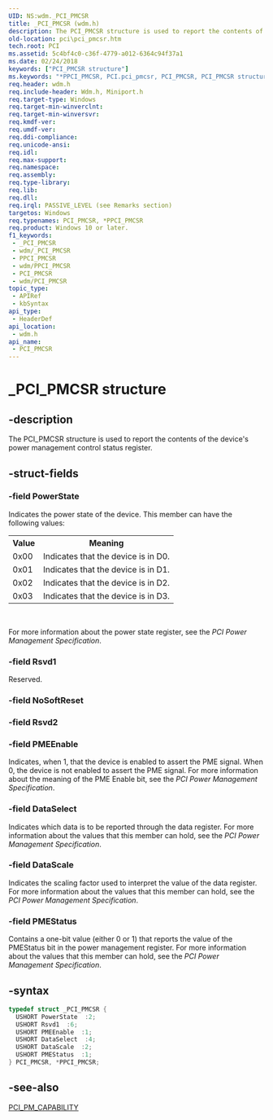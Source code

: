 ```yaml
---
UID: NS:wdm._PCI_PMCSR
title: _PCI_PMCSR (wdm.h)
description: The PCI_PMCSR structure is used to report the contents of the device's power management control status register.
old-location: pci\pci_pmcsr.htm
tech.root: PCI
ms.assetid: 5c4bf4c0-c36f-4779-a012-6364c94f37a1
ms.date: 02/24/2018
keywords: ["PCI_PMCSR structure"]
ms.keywords: "*PPCI_PMCSR, PCI.pci_pmcsr, PCI_PMCSR, PCI_PMCSR structure [Buses], PPCI_PMCSR, PPCI_PMCSR structure pointer [Buses], _PCI_PMCSR, pci_struct_03c3c722-9aa9-4fff-a50e-4499122d7490.xml, wdm/PCI_PMCSR, wdm/PPCI_PMCSR"
req.header: wdm.h
req.include-header: Wdm.h, Miniport.h
req.target-type: Windows
req.target-min-winverclnt: 
req.target-min-winversvr: 
req.kmdf-ver: 
req.umdf-ver: 
req.ddi-compliance: 
req.unicode-ansi: 
req.idl: 
req.max-support: 
req.namespace: 
req.assembly: 
req.type-library: 
req.lib: 
req.dll: 
req.irql: PASSIVE_LEVEL (see Remarks section)
targetos: Windows
req.typenames: PCI_PMCSR, *PPCI_PMCSR
req.product: Windows 10 or later.
f1_keywords:
 - _PCI_PMCSR
 - wdm/_PCI_PMCSR
 - PPCI_PMCSR
 - wdm/PPCI_PMCSR
 - PCI_PMCSR
 - wdm/PCI_PMCSR
topic_type:
 - APIRef
 - kbSyntax
api_type:
 - HeaderDef
api_location:
 - wdm.h
api_name:
 - PCI_PMCSR
---
```


# _PCI_PMCSR structure


## -description

The PCI_PMCSR structure is used to report the contents of the device's power management control status register.

## -struct-fields

### -field PowerState

Indicates the power state of the device. This member can have the following values:

<table>
<tr>
<th>Value</th>
<th>Meaning</th>
</tr>
<tr>
<td>
0x00

</td>
<td>
Indicates that the device is in D0.

</td>
</tr>
<tr>
<td>
0x01

</td>
<td>
Indicates that the device is in D1.

</td>
</tr>
<tr>
<td>
0x02

</td>
<td>
Indicates that the device is in D2.

</td>
</tr>
<tr>
<td>
0x03

</td>
<td>
Indicates that the device is in D3.

</td>
</tr>
</table>
 

For more information about the power state register, see the <i>PCI Power Management Specification</i>.

### -field Rsvd1

Reserved.

### -field NoSoftReset

### -field Rsvd2

### -field PMEEnable

Indicates, when 1, that the device is enabled to assert the PME signal. When 0, the device is not enabled to assert the PME signal. For more information about the meaning of the PME Enable bit, see the <i>PCI Power Management Specification</i>.

### -field DataSelect

Indicates which data is to be reported through the data register. For more information about the values that this member can hold, see the <i>PCI Power Management Specification</i>.

### -field DataScale

Indicates the scaling factor used to interpret the value of the data register. For more information about the values that this member can hold, see the <i>PCI Power Management Specification</i>.

### -field PMEStatus

Contains a one-bit value (either 0 or 1) that reports the value of the PMEStatus bit in the power management register. For more information about the values that this member can hold, see the <i>PCI Power Management Specification</i>.

## -syntax

```cpp
typedef struct _PCI_PMCSR {
  USHORT PowerState  :2;
  USHORT Rsvd1  :6;
  USHORT PMEEnable  :1;
  USHORT DataSelect  :4;
  USHORT DataScale  :2;
  USHORT PMEStatus  :1;
} PCI_PMCSR, *PPCI_PMCSR;
```

## -see-also

<a href="https://docs.microsoft.com/windows-hardware/drivers/ddi/wdm/ns-wdm-_pci_pm_capability">PCI_PM_CAPABILITY</a>

